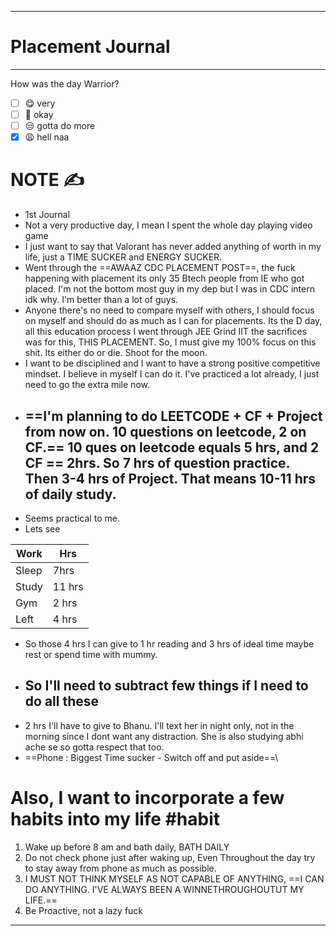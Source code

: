 

------------------------------------------------------------------------
# Placement Journal 
---

How was the day Warrior?
- [ ] 😋 very
- [ ] 🙂 okay
- [ ] 😒 gotta do more
- [x] 😩 hell naa

# NOTE ✍️
- 1st Journal 
- Not a very productive day, I mean I spent the whole day playing video game
- I just want to say that Valorant has never added anything of worth in my life, just a TIME SUCKER and ENERGY SUCKER. 
- Went through the ==AWAAZ CDC PLACEMENT POST==, the fuck happening with placement its only 35 Btech people from IE who got placed. I'm not the bottom most guy in my dep but I was in CDC intern idk why. I'm better than a lot of guys. 
- Anyone there's no need to compare myself with others, I should focus on myself and should do as much as I can for placements. Its the D day, all this education process I went through JEE Grind IIT the sacrifices was for this, THIS PLACEMENT. So, I must give my 100% focus on this shit. Its either do or die. Shoot for the moon. 
- I want to be disciplined and I want to have a strong positive competitive mindset. I believe in myself I can do it. I've practiced a lot already, I just need to go the extra mile now. 
- ## ==I'm planning to do LEETCODE + CF + Project from now on. 10 questions on leetcode, 2 on CF.== 10 ques on leetcode equals 5 hrs, and 2 CF == 2hrs. So 7 hrs of question practice. Then 3-4 hrs of Project. That means 10-11 hrs of daily study.
- Seems practical to me.
- Lets see

| Work    | Hrs     |
| --- | --- |
| Sleep    | 7hrs    |
| Study | 11 hrs |
| Gym | 2 hrs |
| Left | 4 hrs |

- So those 4 hrs I can give to 1 hr reading and 3 hrs of ideal time maybe rest or spend time with mummy.
- ## So I'll need to subtract few things if I need to do all these 
- 2 hrs I'll have to give to Bhanu. I'll text her in night only, not in the morning since I dont want any distraction. She is also studying abhi ache se so gotta respect that too.
- ==Phone : Biggest Time sucker - Switch off and put aside==\


# Also, I want to incorporate a few habits into my life #habit

1. Wake up before 8 am and bath daily, BATH DAILY 
2. Do not check phone just after waking up, Even Throughout the day try to stay away from phone as much as possible.
3. I MUST NOT THINK MYSELF AS NOT CAPABLE OF ANYTHING, ==I CAN DO ANYTHING. I'VE ALWAYS BEEN A WINNETHROUGHOUTUT MY LIFE.==
4. Be Proactive, not a lazy fuck

------------------------------------------------------------------------




